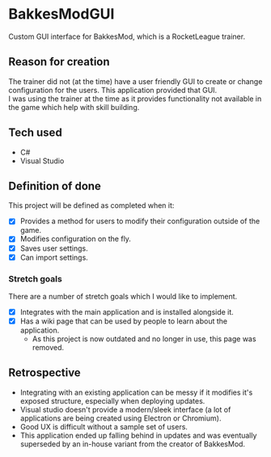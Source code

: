 # BakkesModGUI
Custom GUI interface for BakkesMod, which is a RocketLeague trainer.

## Reason for creation
The trainer did not (at the time) have a user friendly GUI to create or change configuration for the users. This application provided that GUI.  
I was using the trainer at the time as it provides functionality not available in the game which help with skill building.

## Tech used
- C#
- Visual Studio

## Definition of done
This project will be defined as completed when it:
- [x] Provides a method for users to modify their configuration outside of the game.
- [x] Modifies configuration on the fly.
- [x] Saves user settings.
- [x] Can import settings.

### Stretch goals
There are a number of stretch goals which I would like to implement.
- [x] Integrates with the main application and is installed alongside it.
- [x] Has a wiki page that can be used by people to learn about the application.
    - As this project is now outdated and no longer in use, this page was removed.

## Retrospective
- Integrating with an existing application can be messy if it modifies it's exposed structure, especially when deploying updates.
- Visual studio doesn't provide a modern/sleek interface (a lot of applications are being created using Electron or Chromium).
- Good UX is difficult without a sample set of users.
- This application ended up falling behind in updates and was eventually superseded by an in-house variant from the creator of BakkesMod.

